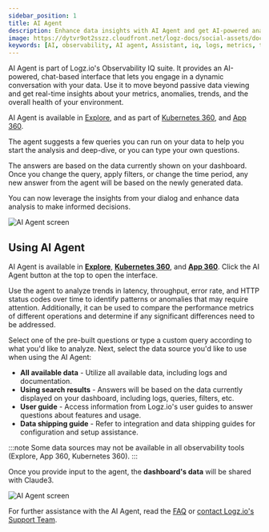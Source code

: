 ```yaml
---
sidebar_position: 1
title: AI Agent
description: Enhance data insights with AI Agent and get AI-powered analysis of your data.
image: https://dytvr9ot2sszz.cloudfront.net/logz-docs/social-assets/docs-social.jpg
keywords: [AI, observability, AI agent, Assistant, iq, logs, metrics, traces, siem, insights, analysis, services, logz.io]
---
```


AI Agent is part of Logz.io's Observability IQ suite. It provides an AI-powered, chat-based interface that lets you engage in a dynamic conversation with your data. Use it to move beyond passive data viewing and get real-time insights about your metrics, anomalies, trends, and the overall health of your environment.

AI Agent is available in [Explore](https://app.logz.io/#/dashboard/explore), and as part of [Kubernetes 360](https://app.logz.io/#/dashboard/observability/k8s360), and [App 360](https://app.logz.io/#/dashboard/spm/service-overview).

The agent suggests a few queries you can run on your data to help you start the analysis and deep-dive, or you can type your own questions.

The answers are based on the data currently shown on your dashboard. Once you change the query, apply filters, or change the time period, any new answer from the agent will be based on the newly generated data. 

You can now leverage the insights from your dialog and enhance data analysis to make informed decisions.

![AI Agent screen](https://dytvr9ot2sszz.cloudfront.net/logz-docs/explore-dashboard/ai-agent-dec3.png)

<h2 id="start"> Using AI Agent </h2> 

AI Agent is available in **[Explore](https://app.logz.io/#/dashboard/explore)**, **[Kubernetes 360](https://app.logz.io/#/dashboard/observability/k8s360)**, and **[App 360](https://app.logz.io/#/dashboard/spm/services/table)**. Click the AI Agent button at the top to open the interface.

Use the agent to analyze trends in latency, throughput, error rate, and HTTP status codes over time to identify patterns or anomalies that may require attention. Additionally, it can be used to compare the performance metrics of different operations and determine if any significant differences need to be addressed.

Select one of the pre-built questions or type a custom query according to what you'd like to analyze. Next, select the data source you'd like to use when using the AI Agent:

* **All available data** - Utilize all available data, including logs and documentation.
* **Using search results** - Answers will be based on the data currently displayed on your dashboard, including logs, queries, filters, etc.
* **User guide** - Access information from Logz.io's user guides to answer questions about features and usage.
* **Data shipping guide** - Refer to integration and data shipping guides for configuration and setup assistance.

:::note
Some data sources may not be available in all observability tools (Explore, App 360, Kubernetes 360).
:::

Once you provide input to the agent, the **dashboard's data** will be shared with Claude3.

![AI Agent screen](https://dytvr9ot2sszz.cloudfront.net/logz-docs/explore-dashboard/ai-agent-response-dec3.png)

For further assistance with the AI Agent, read the [FAQ](https://docs.logz.io/docs/user-guide/observability/faq) or [contact Logz.io's Support Team](mailto:help@logz.io).